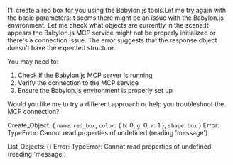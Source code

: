 I'll create a red box for you using the Babylon.js tools.Let me try again with the basic parameters:It seems there might be an issue with the Babylon.js environment. Let me check what objects are currently in the scene:It appears the Babylon.js MCP service might not be properly initialized or there's a connection issue. The error suggests that the response object doesn't have the expected structure.

You may need to:
1. Check if the Babylon.js MCP server is running
2. Verify the connection to the MCP service
3. Ensure the Babylon.js environment is properly set up

Would you like me to try a different approach or help you troubleshoot the MCP connection?

Create_Object: {
  `name`: `red_box`,
  `color`: {
    `b`: 0,
    `g`: 0,
    `r`: 1
  },
  `shape`: `box`
}
Error: TypeError: Cannot read properties of undefined (reading 'message')

List_Objects: 
{}
Error: TypeError: Cannot read properties of undefined (reading 'message')